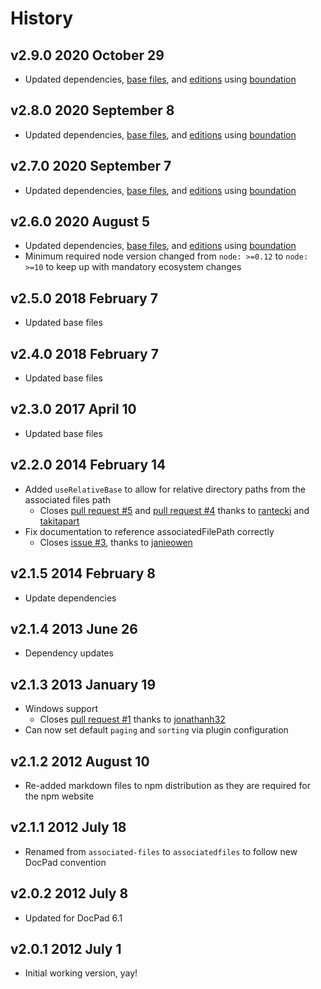 # History

## v2.9.0 2020 October 29

-   Updated dependencies, [base files](https://github.com/bevry/base), and [editions](https://editions.bevry.me) using [boundation](https://github.com/bevry/boundation)

## v2.8.0 2020 September 8

-   Updated dependencies, [base files](https://github.com/bevry/base), and [editions](https://editions.bevry.me) using [boundation](https://github.com/bevry/boundation)

## v2.7.0 2020 September 7

-   Updated dependencies, [base files](https://github.com/bevry/base), and [editions](https://editions.bevry.me) using [boundation](https://github.com/bevry/boundation)

## v2.6.0 2020 August 5

-   Updated dependencies, [base files](https://github.com/bevry/base), and [editions](https://editions.bevry.me) using [boundation](https://github.com/bevry/boundation)
-   Minimum required node version changed from `node: >=0.12` to `node: >=10` to keep up with mandatory ecosystem changes

## v2.5.0 2018 February 7

-   Updated base files

## v2.4.0 2018 February 7

-   Updated base files

## v2.3.0 2017 April 10

-   Updated base files

## v2.2.0 2014 February 14

-   Added `useRelativeBase` to allow for relative directory paths from the associated files path
    -   Closes [pull request #5](https://github.com/docpad/docpad-plugin-associatedfiles/pull/5) and [pull request #4](https://github.com/docpad/docpad-plugin-associatedfiles/pull/4) thanks to [rantecki](https://github.com/rantecki) and [takitapart](https://github.com/takitapart)
-   Fix documentation to reference associatedFilePath correctly
    -   Closes [issue #3](https://github.com/docpad/docpad-plugin-associatedfiles/issues/3), thanks to [janieowen](https://github.com/jamieowen)

## v2.1.5 2014 February 8

-   Update dependencies

## v2.1.4 2013 June 26

-   Dependency updates

## v2.1.3 2013 January 19

-   Windows support
    -   Closes [pull request #1](https://github.com/docpad/docpad-plugin-associatedfiles/pull/1) thanks to [jonathanh32](https://github.com/jonathanh32)
-   Can now set default `paging` and `sorting` via plugin configuration

## v2.1.2 2012 August 10

-   Re-added markdown files to npm distribution as they are required for the npm website

## v2.1.1 2012 July 18

-   Renamed from `associated-files` to `associatedfiles` to follow new DocPad convention

## v2.0.2 2012 July 8

-   Updated for DocPad 6.1

## v2.0.1 2012 July 1

-   Initial working version, yay!
